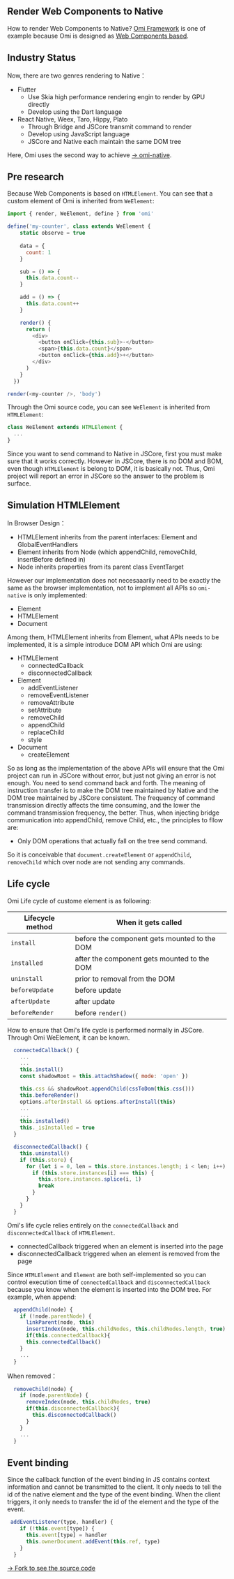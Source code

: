 ## Render Web Components to Native

How to render Web Components to Native? [Omi Framework](https://github.com/Tencent/omi) is one of example because Omi is designed as [Web Components based](https://github.com/Tencent/omi#why-omi).


## Industry Status

Now, there are two genres rendering to Native：

* Flutter
  * Use Skia high performance rendering engin to render by GPU directly
  * Develop using the Dart language
* React Native, Weex, Taro, Hippy, Plato
  * Through Bridge and JSCore transmit command to render
  * Develop using JavaScript language
  * JSCore and Native each maintain the same DOM tree

Here, Omi uses the second way to achieve [→ omi-native](https://github.com/Tencent/omi/tree/master/packages/omi-native).

## Pre research

Because Web Components is based on `HTMLElement`. You can see that a custom element of Omi is inherited from `WeElement`:

```js
import { render, WeElement, define } from 'omi'

define('my-counter', class extends WeElement {
    static observe = true
    
    data = {
      count: 1
    }

    sub = () => {
      this.data.count--
    }

    add = () => {
      this.data.count++
    }

    render() {
      return (
        <div>
          <button onClick={this.sub}>-</button>
          <span>{this.data.count}</span>
          <button onClick={this.add}>+</button>
        </div>
      )
    }
  })

render(<my-counter />, 'body')
```

Through the Omi source code, you can see `WeElement` is inherited from `HTMLElement`:

```js
class WeElement extends HTMLElement {
  ...
}
```


Since you want to send command to Native in JSCore, first you must make sure that it works correctly. However in JSCore, there is no DOM and BOM, even though `HTMLElement` is belong to DOM, it is basically not. Thus, Omi project will report an error in JSCore so the answer to the problem is surface.

## Simulation HTMLElement

In Browser Design：

* HTMLElement inherits from the parent interfaces: Element and GlobalEventHandlers
* Element inherits from Node (which appendChild, removeChild, insertBefore defined in)
* Node inherits properties from its parent class EventTarget

However our implementation does not necesaaarily need to be exactly the same as the browser implementation, not to implement all APIs so `omi-native` is only implemented:

* Element
* HTMLElement
* Document

Among them, HTMLElement inherits from Element, what APIs needs to be implemented, it is a simple introduce DOM API which Omi are using:

* HTMLElement
  * connectedCallback
  * disconnectedCallback
* Element
  * addEventListener
  * removeEventListener
  * removeAttribute
  * setAttribute
  * removeChild
  * appendChild
  * replaceChild
  * style
* Document
  * createElement

So as long as the implementation of the above APIs will ensure that the Omi project can run in JSCore without error, but just not giving an error is not enough. You need to send command back and forth.
The meaning of instruction transfer is to make the DOM tree maintained by Native and the DOM tree maintained by JSCore consistent. The frequency of command transmission directly affects the time consuming, and the lower the command transmission frequency, the better. Thus, when injecting bridge communication into appendChild, remove Child, etc., the principles to fllow are:

* Only DOM operations that actually fall on the tree send command.

So it is conceivable that `document.createElement` or `appendChild`, `removeChild` which over node are not sending any commands.

## Life cycle

Omi Life cycle of custome element is as following:

| Lifecycle method | When it gets called                          |
| ---------------- | -------------------------------------------- |
| `install`        | before the component gets mounted to the DOM |
| `installed`      | after the component gets mounted to the DOM  |
| `uninstall`      | prior to removal from the DOM                |
| `beforeUpdate`   | before update                           |
| `afterUpdate`    | after update                             |
| `beforeRender`   | before `render()`                           |

How to ensure that Omi's life cycle is performed normally in JSCore. Through Omi WeElement, it can be known.

```js
  connectedCallback() {
    ...
    ...
    this.install()
    const shadowRoot = this.attachShadow({ mode: 'open' })

    this.css && shadowRoot.appendChild(cssToDom(this.css()))
    this.beforeRender()
    options.afterInstall && options.afterInstall(this)
    ...
    ...
    this.installed()
    this._isInstalled = true
  }

  disconnectedCallback() {
    this.uninstall()
    if (this.store) {
      for (let i = 0, len = this.store.instances.length; i < len; i++) {
        if (this.store.instances[i] === this) {
          this.store.instances.splice(i, 1)
          break
        }
      }
    }
  }
```

Omi's life cycle relies entirely on the `connectedCallback` and `disconnectedCallback` of `HTMLElement`.

* connectedCallback triggered when an element is inserted into the page
* disconnectedCallback triggered when an element is removed from the page

Since `HTMLElement` and `Element` are both self-implemented so you can  control execution time of `connectedCallback` and `disconnectedCallback` because you know when the element is inserted into the DOM tree. For example, when append:

```js
  appendChild(node) {
    if (!node.parentNode) {
      linkParent(node, this)
      insertIndex(node, this.childNodes, this.childNodes.length, true)
      if(this.connectedCallback){
      this.connectedCallback()
    }
    ...
  }
```

When removed：

```js
  removeChild(node) {
    if (node.parentNode) {
      removeIndex(node, this.childNodes, true)
      if(this.disconnectedCallback){
        this.disconnectedCallback()
      }
    }
    ...
  }
```

## Event binding

Since the callback function of the event binding in JS contains context information and cannot be transmitted to the client. It only needs to tell the id of the native element and the type of the event binding. When the client triggers, it only needs to transfer the id of the element and the type of the event.

```js
 addEventListener(type, handler) {
    if (!this.event[type]) {
      this.event[type] = handler
      this.ownerDocument.addEvent(this.ref, type)
    }
  }
```

[→ Fork to see the source code](https://github.com/Tencent/omi/tree/master/packages/omi-native/src/native)
